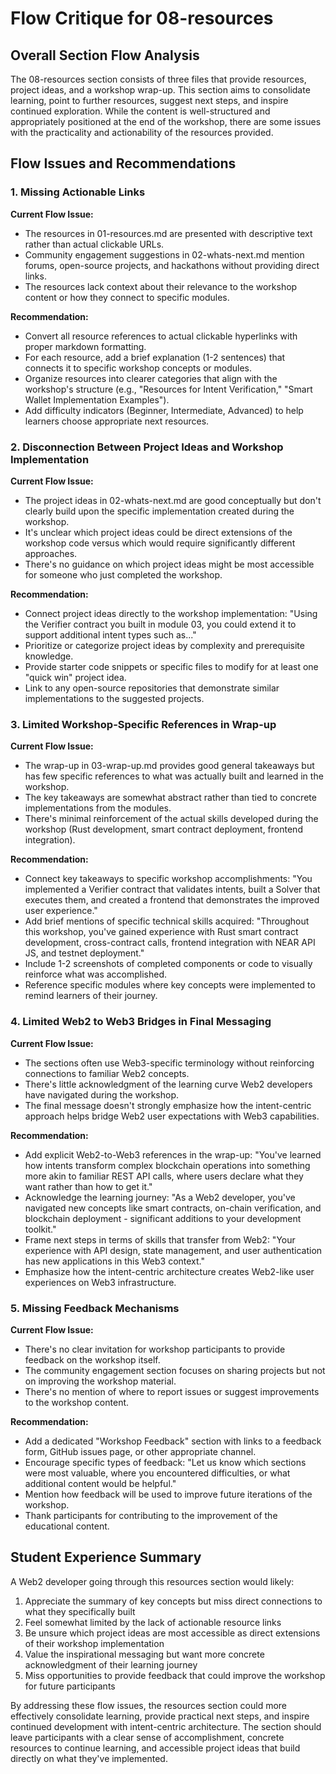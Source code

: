 # Flow Critique for 08-resources

## Overall Section Flow Analysis

The 08-resources section consists of three files that provide resources, project ideas, and a workshop wrap-up. This section aims to consolidate learning, point to further resources, suggest next steps, and inspire continued exploration. While the content is well-structured and appropriately positioned at the end of the workshop, there are some issues with the practicality and actionability of the resources provided.

## Flow Issues and Recommendations

### 1. Missing Actionable Links

**Current Flow Issue:**

- The resources in 01-resources.md are presented with descriptive text rather than actual clickable URLs.
- Community engagement suggestions in 02-whats-next.md mention forums, open-source projects, and hackathons without providing direct links.
- The resources lack context about their relevance to the workshop content or how they connect to specific modules.

**Recommendation:**

- Convert all resource references to actual clickable hyperlinks with proper markdown formatting.
- For each resource, add a brief explanation (1-2 sentences) that connects it to specific workshop concepts or modules.
- Organize resources into clearer categories that align with the workshop's structure (e.g., "Resources for Intent Verification," "Smart Wallet Implementation Examples").
- Add difficulty indicators (Beginner, Intermediate, Advanced) to help learners choose appropriate next resources.

### 2. Disconnection Between Project Ideas and Workshop Implementation

**Current Flow Issue:**

- The project ideas in 02-whats-next.md are good conceptually but don't clearly build upon the specific implementation created during the workshop.
- It's unclear which project ideas could be direct extensions of the workshop code versus which would require significantly different approaches.
- There's no guidance on which project ideas might be most accessible for someone who just completed the workshop.

**Recommendation:**

- Connect project ideas directly to the workshop implementation: "Using the Verifier contract you built in module 03, you could extend it to support additional intent types such as..."
- Prioritize or categorize project ideas by complexity and prerequisite knowledge.
- Provide starter code snippets or specific files to modify for at least one "quick win" project idea.
- Link to any open-source repositories that demonstrate similar implementations to the suggested projects.

### 3. Limited Workshop-Specific References in Wrap-up

**Current Flow Issue:**

- The wrap-up in 03-wrap-up.md provides good general takeaways but has few specific references to what was actually built and learned in the workshop.
- The key takeaways are somewhat abstract rather than tied to concrete implementations from the modules.
- There's minimal reinforcement of the actual skills developed during the workshop (Rust development, smart contract deployment, frontend integration).

**Recommendation:**

- Connect key takeaways to specific workshop accomplishments: "You implemented a Verifier contract that validates intents, built a Solver that executes them, and created a frontend that demonstrates the improved user experience."
- Add brief mentions of specific technical skills acquired: "Throughout this workshop, you've gained experience with Rust smart contract development, cross-contract calls, frontend integration with NEAR API JS, and testnet deployment."
- Include 1-2 screenshots of completed components or code to visually reinforce what was accomplished.
- Reference specific modules where key concepts were implemented to remind learners of their journey.

### 4. Limited Web2 to Web3 Bridges in Final Messaging

**Current Flow Issue:**

- The sections often use Web3-specific terminology without reinforcing connections to familiar Web2 concepts.
- There's little acknowledgment of the learning curve Web2 developers have navigated during the workshop.
- The final message doesn't strongly emphasize how the intent-centric approach helps bridge Web2 user expectations with Web3 capabilities.

**Recommendation:**

- Add explicit Web2-to-Web3 references in the wrap-up: "You've learned how intents transform complex blockchain operations into something more akin to familiar REST API calls, where users declare what they want rather than how to get it."
- Acknowledge the learning journey: "As a Web2 developer, you've navigated new concepts like smart contracts, on-chain verification, and blockchain deployment - significant additions to your development toolkit."
- Frame next steps in terms of skills that transfer from Web2: "Your experience with API design, state management, and user authentication has new applications in this Web3 context."
- Emphasize how the intent-centric architecture creates Web2-like user experiences on Web3 infrastructure.

### 5. Missing Feedback Mechanisms

**Current Flow Issue:**

- There's no clear invitation for workshop participants to provide feedback on the workshop itself.
- The community engagement section focuses on sharing projects but not on improving the workshop material.
- There's no mention of where to report issues or suggest improvements to the workshop content.

**Recommendation:**

- Add a dedicated "Workshop Feedback" section with links to a feedback form, GitHub issues page, or other appropriate channel.
- Encourage specific types of feedback: "Let us know which sections were most valuable, where you encountered difficulties, or what additional content would be helpful."
- Mention how feedback will be used to improve future iterations of the workshop.
- Thank participants for contributing to the improvement of the educational content.

## Student Experience Summary

A Web2 developer going through this resources section would likely:

1. Appreciate the summary of key concepts but miss direct connections to what they specifically built
2. Feel somewhat limited by the lack of actionable resource links
3. Be unsure which project ideas are most accessible as direct extensions of their workshop implementation
4. Value the inspirational messaging but want more concrete acknowledgment of their learning journey
5. Miss opportunities to provide feedback that could improve the workshop for future participants

By addressing these flow issues, the resources section could more effectively consolidate learning, provide practical next steps, and inspire continued development with intent-centric architecture. The section should leave participants with a clear sense of accomplishment, concrete resources to continue learning, and accessible project ideas that build directly on what they've implemented.

